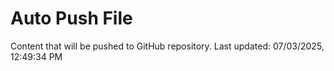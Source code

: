 # Auto Push File

Content that will be pushed to GitHub repository.
Last updated: 07/03/2025, 12:49:34 PM